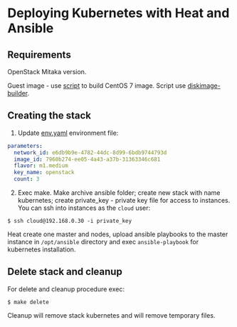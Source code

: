 Deploying Kubernetes with Heat and Ansible
==========================================

## Requirements

OpenStack Mitaka version.

Guest image - use [script](../image) to build CentOS 7 image. Script use [diskimage-builder](https://docs.openstack.org/developer/diskimage-builder/).

## Creating the stack

1. Update [env.yaml](env.yaml) environment file:

```yaml
parameters:
  network_id: e6db9b9e-4782-44dc-8d99-6bdb9744793d
  image_id: 7960b274-ee05-4a43-a37b-31363346c681
  flavor: m1.medium
  key_name: openstack
  count: 3
```

2. Exec make. Make archive ansible folder; create new stack with name kubernetes; create private_key - private key file for access to instances.
You can ssh into instances as the `cloud` user:

```
$ ssh cloud@192.168.0.30 -i private_key
```

Heat create one master and nodes, upload ansible playbooks to the master instance in `/opt/ansible` directory and exec `ansible-playbook` for kubernetes installation.

## Delete stack and cleanup

For delete and cleanup procedure exec:

```
$ make delete
```

Cleanup will remove stack kubernetes and will remove temporary files.
